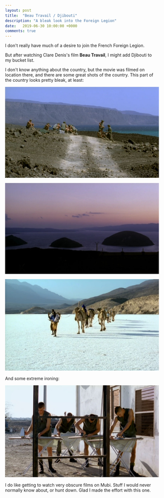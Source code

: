 ```yaml
---
layout: post
title:  "Beau Travail / Djibouti"
description: "A bleak look into the Foreign Legion"
date:   2019-06-30 10:00:00 +0000
comments: true
---
```


I don't really have much of a desire to join the French Foreign Legion.

But after watching Clare Denis's film **Beau Travail**, I might add Djibouti to my bucket list.

I don't know anything about the country, but the movie was filmed on location there, and there are some great shots of the country. This part of the country looks pretty bleak, at least:

![Beau Travail shot 1][cap1]

![Beau Travail shot 2][cap2]

![Beau Travail shot 4][cap4]

And some extreme ironing:

![Beau Travail shot 3][cap3]

I do like getting to watch very obscure films on Mubi. Stuff I would never normally know about, or hunt down. Glad I made the effort with this one.

[cap1]: /assets/img/beautravail1.jpg
[cap2]: /assets/img/beautravail2.jpg
[cap3]: /assets/img/beautravail3.jpg
[cap4]: /assets/img/beautravail4.jpg
